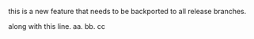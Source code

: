this is a new feature that needs to be backported to all release branches.

along with this line.
aa.
bb.
cc